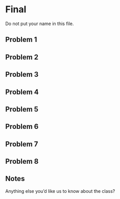 Final
=====

Do not put your name in this file.

Problem 1
---------


Problem 2
---------


Problem 3
---------


Problem 4
---------


Problem 5
---------


Problem 6
---------


Problem 7
---------


Problem 8
---------


Notes
-----

Anything else you’d like us to know about the class?
